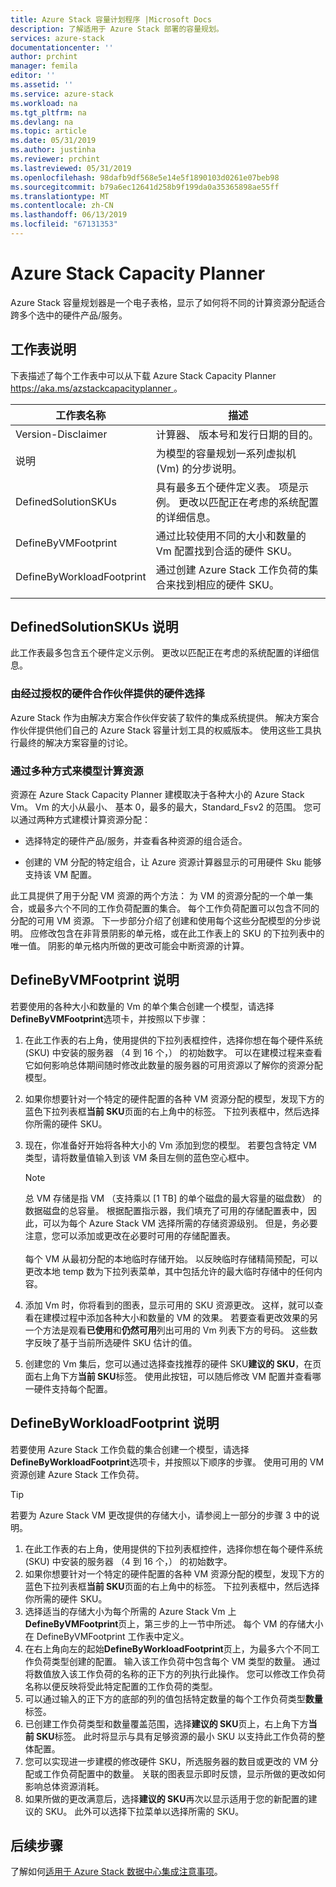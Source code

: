 ```yaml
---
title: Azure Stack 容量计划程序 |Microsoft Docs
description: 了解适用于 Azure Stack 部署的容量规划。
services: azure-stack
documentationcenter: ''
author: prchint
manager: femila
editor: ''
ms.assetid: ''
ms.service: azure-stack
ms.workload: na
ms.tgt_pltfrm: na
ms.devlang: na
ms.topic: article
ms.date: 05/31/2019
ms.author: justinha
ms.reviewer: prchint
ms.lastreviewed: 05/31/2019
ms.openlocfilehash: 98dafb9df568e5e14e5f1890103d0261e07beb98
ms.sourcegitcommit: b79a6ec12641d258b9f199da0a35365898ae55ff
ms.translationtype: MT
ms.contentlocale: zh-CN
ms.lasthandoff: 06/13/2019
ms.locfileid: "67131353"
---
```

# <a name="azure-stack-capacity-planner"></a>Azure Stack Capacity Planner

Azure Stack 容量规划器是一个电子表格，显示了如何将不同的计算资源分配适合跨多个选中的硬件产品/服务。 

## <a name="worksheet-descriptions"></a>工作表说明
下表描述了每个工作表中可以从下载 Azure Stack Capacity Planner [ https://aka.ms/azstackcapacityplanner ](https://aka.ms/azstackcapacityplanner)。 

|工作表名称|描述|
|-----|-----|
|Version-Disclaimer|计算器、 版本号和发行日期的目的。|
|说明|为模型的容量规划一系列虚拟机 (Vm) 的分步说明。|
|DefinedSolutionSKUs|具有最多五个硬件定义表。 项是示例。 更改以匹配正在考虑的系统配置的详细信息。|
|DefineByVMFootprint|通过比较使用不同的大小和数量的 Vm 配置找到合适的硬件 SKU。|
|DefineByWorkloadFootprint|通过创建 Azure Stack 工作负荷的集合来找到相应的硬件 SKU。|
|  |  |

## <a name="definedsolutionskus-instructions"></a>DefinedSolutionSKUs 说明
此工作表最多包含五个硬件定义示例。 更改以匹配正在考虑的系统配置的详细信息。

### <a name="hardware-selections-provided-by-authorized-hardware-partners"></a>由经过授权的硬件合作伙伴提供的硬件选择
Azure Stack 作为由解决方案合作伙伴安装了软件的集成系统提供。 解决方案合作伙伴提供他们自己的 Azure Stack 容量计划工具的权威版本。 使用这些工具执行最终的解决方案容量的讨论。

### <a name="multiple-ways-to-model-computing-resources"></a>通过多种方式来模型计算资源
资源在 Azure Stack Capacity Planner 建模取决于各种大小的 Azure Stack Vm。 Vm 的大小从最小、 基本 0，最多的最大，Standard_Fsv2 的范围。 您可以通过两种方式建模计算资源分配：

- 选择特定的硬件产品/服务，并查看各种资源的组合适合。 

- 创建的 VM 分配的特定组合，让 Azure 资源计算器显示的可用硬件 Sku 能够支持该 VM 配置。

此工具提供了用于分配 VM 资源的两个方法： 为 VM 的资源分配的一个单一集合，或最多六个不同的工作负荷配置的集合。 每个工作负荷配置可以包含不同的分配的可用 VM 资源。 下一步部分介绍了创建和使用每个这些分配模型的分步说明。 应修改包含在非背景阴影的单元格，或在此工作表上的 SKU 的下拉列表中的唯一值。 阴影的单元格内所做的更改可能会中断资源的计算。


## <a name="definebyvmfootprint-instructions"></a>DefineByVMFootprint 说明
若要使用的各种大小和数量的 Vm 的单个集合创建一个模型，请选择**DefineByVMFootprint**选项卡，并按照以下步骤：

1. 在此工作表的右上角，使用提供的下拉列表框控件，选择你想在每个硬件系统 (SKU) 中安装的服务器 （4 到 16 个，） 的初始数字。 可以在建模过程来查看它如何影响总体期间随时修改此数量的服务器的可用资源以了解你的资源分配模型。
2. 如果你想要针对一个特定的硬件配置的各种 VM 资源分配的模型，发现下方的蓝色下拉列表框**当前 SKU**页面的右上角中的标签。 下拉列表框中，然后选择你所需的硬件 SKU。
3. 现在，你准备好开始将各种大小的 Vm 添加到您的模型。 若要包含特定 VM 类型，请将数量值输入到该 VM 条目左侧的蓝色空心框中。

   > [!NOTE]
   > 总 VM 存储是指 VM （支持乘以 [1 TB] 的单个磁盘的最大容量的磁盘数） 的数据磁盘的总容量。 根据配置指示器，我们填充了可用的存储配置表中，因此，可以为每个 Azure Stack VM 选择所需的存储资源级别。 但是，务必要注意，您可以添加或更改在必要时可用的存储配置表。<br><br>每个 VM 从最初分配的本地临时存储开始。 以反映临时存储精简预配，可以更改本地 temp 数为下拉列表菜单，其中包括允许的最大临时存储中的任何内容。

4. 添加 Vm 时，你将看到的图表，显示可用的 SKU 资源更改。 这样，就可以查看在建模过程中添加各种大小和数量的 VM 的效果。 若要查看更改效果的另一个方法是观看**已使用**和**仍然可用**列出可用的 Vm 列表下方的号码。 这些数字反映了基于当前所选硬件 SKU 估计的值。
5. 创建您的 Vm 集后，您可以通过选择查找推荐的硬件 SKU**建议的 SKU**，在页面右上角下方**当前 SKU**标签。 使用此按钮，可以随后修改 VM 配置并查看哪一硬件支持每个配置。


## <a name="definebyworkloadfootprint-instructions"></a>DefineByWorkloadFootprint 说明
若要使用 Azure Stack 工作负载的集合创建一个模型，请选择**DefineByWorkloadFootprint**选项卡，并按照以下顺序的步骤。 使用可用的 VM 资源创建 Azure Stack 工作负荷。   

> [!TIP]
> 若要为 Azure Stack VM 更改提供的存储大小，请参阅上一部分的步骤 3 中的说明。

1. 在此工作表的右上角，使用提供的下拉列表框控件，选择你想在每个硬件系统 (SKU) 中安装的服务器 （4 到 16 个，） 的初始数字。
2. 如果你想要针对一个特定的硬件配置的各种 VM 资源分配的模型，发现下方的蓝色下拉列表框**当前 SKU**页面的右上角中的标签。 下拉列表框中，然后选择你所需的硬件 SKU。
3. 选择适当的存储大小为每个所需的 Azure Stack Vm 上**DefineByVMFootprint**页上，第三步的上一节中所述。 每个 VM 的存储大小在 DefineByVMFootprint 工作表中定义。
4. 在右上角向左的起始**DefineByWorkloadFootprint**页上，为最多六个不同工作负荷类型创建的配置。 输入该工作负荷中包含每个 VM 类型的数量。 通过将数值放入该工作负荷的名称的正下方的列执行此操作。 您可以修改工作负荷名称以便反映将受此特定配置的工作负荷的类型。
5. 可以通过输入的正下方的底部的列的值包括特定数量的每个工作负荷类型**数量**标签。
6. 已创建工作负荷类型和数量覆盖范围，选择**建议的 SKU**页上，右上角下方**当前 SKU**标签。 此时将显示与具有足够资源的最小 SKU 以支持此工作负荷的整体配置。
7. 您可以实现进一步建模的修改硬件 SKU，所选服务器的数目或更改的 VM 分配或工作负荷配置中的数量。 关联的图表显示即时反馈，显示所做的更改如何影响总体资源消耗。
8. 如果所做的更改满意后，选择**建议的 SKU**再次以显示适用于您的新配置的建议的 SKU。 此外可以选择下拉菜单以选择所需的 SKU。

## <a name="next-steps"></a>后续步骤
了解如何[适用于 Azure Stack 数据中心集成注意事项](azure-stack-datacenter-integration.md)。

